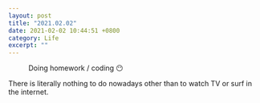 ```yaml
---
layout: post
title: "2021.02.02"
date: 2021-02-02 10:44:51 +0800
category: Life
excerpt: ""
---
```


<figure class="center">
    <a href="https://i.gifer.com/9TLY.gif"><img src="https://i.gifer.com/9TLY.gif" alt=""></a>
    <figcaption>Doing homework / coding 😶</figcaption>
</figure>

<p class="center">There is literally nothing to do nowadays other than to watch TV or surf in the internet.</p>